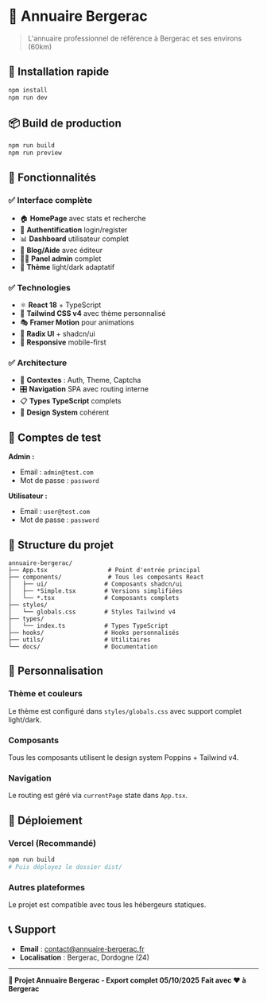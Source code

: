 # 🏢 Annuaire Bergerac

> L'annuaire professionnel de référence à Bergerac et ses environs (60km)

## 🚀 Installation rapide

```bash
npm install
npm run dev
```

## 📦 Build de production

```bash
npm run build
npm run preview
```

## 🎯 Fonctionnalités

### ✅ **Interface complète**
- 🏠 **HomePage** avec stats et recherche
- 🔐 **Authentification** login/register
- 📊 **Dashboard** utilisateur complet
- 📝 **Blog/Aide** avec éditeur
- 👨‍💼 **Panel admin** complet
- 🎨 **Thème** light/dark adaptatif

### ✅ **Technologies**
- ⚛️ **React 18** + TypeScript
- 🎨 **Tailwind CSS v4** avec thème personnalisé
- 🎭 **Framer Motion** pour animations
- 🧩 **Radix UI** + shadcn/ui
- 📱 **Responsive** mobile-first

### ✅ **Architecture**
- 🔧 **Contextes** : Auth, Theme, Captcha
- 🎛️ **Navigation** SPA avec routing interne
- 📋 **Types TypeScript** complets
- 🎨 **Design System** cohérent

## 🔑 Comptes de test

**Admin :**
- Email : `admin@test.com`
- Mot de passe : `password`

**Utilisateur :**
- Email : `user@test.com`
- Mot de passe : `password`

## 📁 Structure du projet

```
annuaire-bergerac/
├── App.tsx                 # Point d'entrée principal
├── components/             # Tous les composants React
│   ├── ui/                # Composants shadcn/ui
│   ├── *Simple.tsx        # Versions simplifiées
│   └── *.tsx              # Composants complets
├── styles/
│   └── globals.css        # Styles Tailwind v4
├── types/
│   └── index.ts           # Types TypeScript
├── hooks/                 # Hooks personnalisés
├── utils/                 # Utilitaires
└── docs/                  # Documentation
```

## 🎨 Personnalisation

### **Thème et couleurs**
Le thème est configuré dans `styles/globals.css` avec support complet light/dark.

### **Composants**
Tous les composants utilisent le design system Poppins + Tailwind v4.

### **Navigation**
Le routing est géré via `currentPage` state dans `App.tsx`.

## 🚀 Déploiement

### **Vercel (Recommandé)**
```bash
npm run build
# Puis déployez le dossier dist/
```

### **Autres plateformes**
Le projet est compatible avec tous les hébergeurs statiques.

## 📞 Support

- **Email** : contact@annuaire-bergerac.fr
- **Localisation** : Bergerac, Dordogne (24)

---

**🎉 Projet Annuaire Bergerac - Export complet 05/10/2025**
**Fait avec ❤️ à Bergerac**